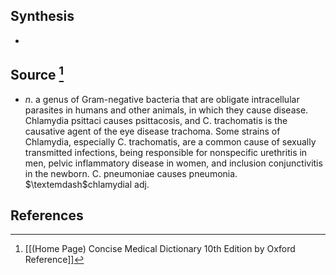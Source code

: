 ## Synthesis
- 
## Source [^1]
- $n$. a genus of Gram-negative bacteria that are obligate intracellular parasites in humans and other animals, in which they cause disease. Chlamydia psittaci causes psittacosis, and C. trachomatis is the causative agent of the eye disease trachoma. Some strains of Chlamydia, especially C. trachomatis, are a common cause of sexually transmitted infections, being responsible for nonspecific urethritis in men, pelvic inflammatory disease in women, and inclusion conjunctivitis in the newborn. C. pneumoniae causes pneumonia. $\textemdash$chlamydial adj.
## References

[^1]: [[(Home Page) Concise Medical Dictionary 10th Edition by Oxford Reference]]
